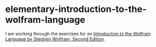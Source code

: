 # elementary-introduction-to-the-wolfram-language
I am working through the exercises for an [Introduction to the Wolfram Language by Stephen Wolfram, Second Edition](https://www.wolfram.com/language/elementary-introduction/2nd-ed/).
